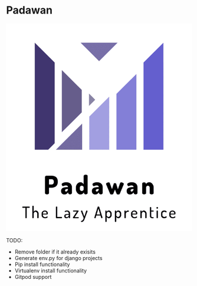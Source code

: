 # Padawan

![Padwan](assets/logo.png)

TODO:

- Remove folder if it already exisits
- Generate env.py for django projects
- Pip install functionality
- Virtualenv install functionality
- Gitpod support
